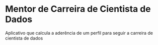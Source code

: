 # Mentor de Carreira de Cientista de Dados

Aplicativo que calcula a aderência de um perfil para seguir a carreira de cientista de dados